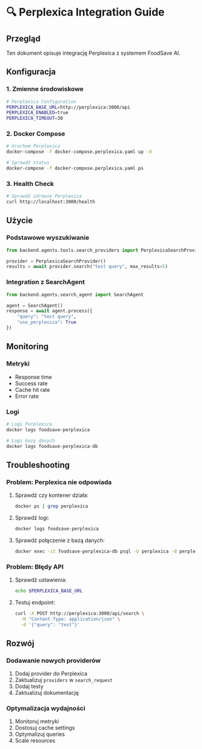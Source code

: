 # 🔍 Perplexica Integration Guide

## Przegląd

Ten dokument opisuje integrację Perplexica z systemem FoodSave AI.

## Konfiguracja

### 1. Zmienne środowiskowe

```bash
# Perplexica Configuration
PERPLEXICA_BASE_URL=http://perplexica:3000/api
PERPLEXICA_ENABLED=true
PERPLEXICA_TIMEOUT=30
```

### 2. Docker Compose

```bash
# Uruchom Perplexica
docker-compose -f docker-compose.perplexica.yaml up -d

# Sprawdź status
docker-compose -f docker-compose.perplexica.yaml ps
```

### 3. Health Check

```bash
# Sprawdź zdrowie Perplexica
curl http://localhost:3000/health
```

## Użycie

### Podstawowe wyszukiwanie

```python
from backend.agents.tools.search_providers import PerplexicaSearchProvider

provider = PerplexicaSearchProvider()
results = await provider.search("test query", max_results=5)
```

### Integration z SearchAgent

```python
from backend.agents.search_agent import SearchAgent

agent = SearchAgent()
response = await agent.process({
    "query": "test query",
    "use_perplexica": True
})
```

## Monitoring

### Metryki

- Response time
- Success rate
- Cache hit rate
- Error rate

### Logi

```bash
# Logi Perplexica
docker logs foodsave-perplexica

# Logi bazy danych
docker logs foodsave-perplexica-db
```

## Troubleshooting

### Problem: Perplexica nie odpowiada

1. Sprawdź czy kontener działa:
   ```bash
   docker ps | grep perplexica
   ```

2. Sprawdź logi:
   ```bash
   docker logs foodsave-perplexica
   ```

3. Sprawdź połączenie z bazą danych:
   ```bash
   docker exec -it foodsave-perplexica-db psql -U perplexica -d perplexica
   ```

### Problem: Błędy API

1. Sprawdź ustawienia:
   ```bash
   echo $PERPLEXICA_BASE_URL
   ```

2. Testuj endpoint:
   ```bash
   curl -X POST http://perplexica:3000/api/search \
     -H "Content-Type: application/json" \
     -d '{"query": "test"}'
   ```

## Rozwój

### Dodawanie nowych providerów

1. Dodaj provider do Perplexica
2. Zaktualizuj `providers` w `search_request`
3. Dodaj testy
4. Zaktualizuj dokumentację

### Optymalizacja wydajności

1. Monitoruj metryki
2. Dostosuj cache settings
3. Optymalizuj queries
4. Scale resources
